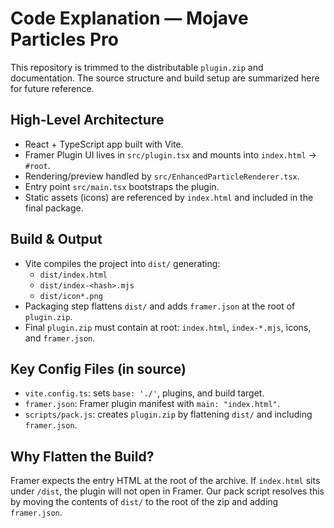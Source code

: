 # Code Explanation — Mojave Particles Pro

This repository is trimmed to the distributable `plugin.zip` and documentation. The source structure and build setup are summarized here for future reference.

## High-Level Architecture
- React + TypeScript app built with Vite.
- Framer Plugin UI lives in `src/plugin.tsx` and mounts into `index.html` → `#root`.
- Rendering/preview handled by `src/EnhancedParticleRenderer.tsx`.
- Entry point `src/main.tsx` bootstraps the plugin.
- Static assets (icons) are referenced by `index.html` and included in the final package.

## Build & Output
- Vite compiles the project into `dist/` generating:
  - `dist/index.html`
  - `dist/index-<hash>.mjs`
  - `dist/icon*.png`
- Packaging step flattens `dist/` and adds `framer.json` at the root of `plugin.zip`.
- Final `plugin.zip` must contain at root: `index.html`, `index-*.mjs`, icons, and `framer.json`.

## Key Config Files (in source)
- `vite.config.ts`: sets `base: './'`, plugins, and build target.
- `framer.json`: Framer plugin manifest with `main: "index.html"`.
- `scripts/pack.js`: creates `plugin.zip` by flattening `dist/` and including `framer.json`.

## Why Flatten the Build?
Framer expects the entry HTML at the root of the archive. If `index.html` sits under `/dist`, the plugin will not open in Framer. Our pack script resolves this by moving the contents of `dist/` to the root of the zip and adding `framer.json`.

